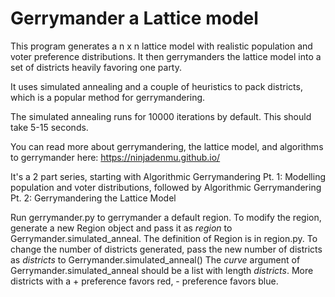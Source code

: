 # Gerrymander a Lattice model
This program generates a n x n lattice model with realistic population and voter preference distributions.  It then gerrymanders the lattice model into a set of districts heavily favoring one party.

It uses simulated annealing and a couple of heuristics to pack districts, which is a popular method for gerrymandering.

The simulated annealing runs for 10000 iterations by default.  This should take 5-15 seconds.

You can read more about gerrymandering, the lattice model, and algorithms to gerrymander here: https://ninjadenmu.github.io/

It's a 2 part series, starting with Algorithmic Gerrymandering Pt. 1: Modelling population and voter distributions, followed by Algorithmic Gerrymandering Pt. 2: Gerrymandering the Lattice Model

  Run gerrymander.py to gerrymander a default region.  To modify the region, generate a new Region object and pass it as *region* to Gerrymander.simulated_anneal.  The definition of Region is in region.py.  To change the number of districts generated, pass the new number of districts as *districts* to Gerrymander.simulated_anneal()  The *curve* argument of Gerrymander.simulated_anneal should be a list with length *districts*.  More districts with a + preference favors red, - preference favors blue.
